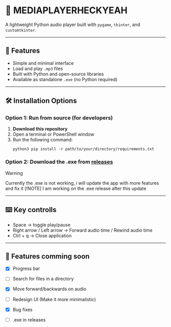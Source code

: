 # 🎵 MEDIAPLAYERHECKYEAH

A lightweight Python audio player built with `pygame`, `tkinter`, and `customtkinter`.

---

## 🚀 Features

- Simple and minimal interface
- Load and play `.mp3` files
- Built with Python and open-source libraries
- Available as standalone `.exe` (no Python required)

---

## 🛠️ Installation Options

### Option 1: Run from source (for developers)

1. **Download this repository**
2. Open a terminal or PowerShell window
3. Run the following command:
   ```
   python3 pip install -r path/to/your/directory/requirements.txt
   ```
### Option 2: Download the .exe from [releases](https://github.com/Gato-Chamuscador/mediaplayerheckyeah/releases/tag/audioplayer)
>[!WARNING]
>Currently the .exe is not working, i will update the app with more features and fix it
>[!NOTE]
>I am working on the .exe release after this update

---

## ⌨️ Key controlls

- Space -> toggle play/pause
- Right arrow / Left arrow -> Forward audio time / Rewind audio time
- Ctrl + q -> Close application

---
## 🎈 Features comming soon

- [x] Progress bar
- [ ] Search for files in a directory
- [x] Move forward/backwards on audio
- [ ] Redesign UI (Make it more minimalistic)
- [x] Bug fixes 
- [ ] .exe in releases

